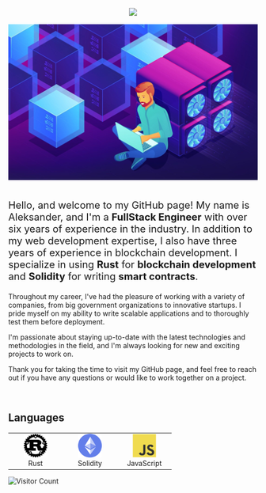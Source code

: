 <p align="center">
  <a href="https://github.com/AleksanderBorovoy"><img src="https://readme-typing-svg.herokuapp.com/?lines=Creative,%20Passionate%20and%20Efficient%20Senior%20Engineer;3%20years%20of%20Rust%20experience;Accurate%20and%20Highly%20secure%20blockchain%20developer;6+%20years%20of%20hands-on%20experience;&center=true&width=800&height=45"></a></a>
</p>

<p align="center">
  <img align="center" src="./pics/Blockchain-Developer.jpg" style = "width: -webkit-fill-available;"/>
</p>

<h1 align="center">
</h1>

<p style="font-size: 20px;">
Hello, and welcome to my GitHub page! My name is Aleksander, and I'm a <b>FullStack Engineer</b> with over six years of experience in the industry. In addition to my web development expertise, I also have three years of experience in blockchain development. I specialize in using <b>Rust</b> for <b>blockchain development</b> and <b>Solidity</b> for writing <b>smart contracts</b>.<br>

Throughout my career, I've had the pleasure of working with a variety of companies, from big government organizations to innovative startups. I pride myself on my ability to write scalable applications and to thoroughly test them before deployment.

I'm passionate about staying up-to-date with the latest technologies and methodologies in the field, and I'm always looking for new and exciting projects to work on.

Thank you for taking the time to visit my GitHub page, and feel free to reach out if you have any questions or would like to work together on a project.
</p>

<br>

## Languages

<table>
  <tr>
   <td align="center" width="96">
      <a href="#macropower-tech">
        <img src="./pics/rust.svg" width="48" height="48" alt="Rust" />
      </a>
      <br>Rust
    </td>
     <td align="center" width="96">
      <a href="#macropower-tech">
        <img src="./pics/ethereum.png" width="48" height="48" alt="Solidity" />
      </a>
      <br>Solidity
    </td>
    <td align="center" width="96">
      <a href="#macropower-tech">
        <img src="./pics/javascript-original.svg" width="48" height="48" alt="JavaScript" />
      </a>
      <br>JavaScript
    </td>
   </tr>
</table>

![Visitor Count](https://profile-counter.glitch.me/AleksanderBorovoy/count.svg)

<!--
**AleksanderBorovoy/AleksanderBorovoy** is a ✨ _special_ ✨ repository because its `README.md` (this file) appears on your GitHub profile.

Here are some ideas to get you started:

- 🔭 I’m currently working on ...
- 🌱 I’m currently learning ...
- 👯 I’m looking to collaborate on ...
- 🤔 I’m looking for help with ...
- 💬 Ask me about ...
- 📫 How to reach me: ...
- 😄 Pronouns: ...
- ⚡ Fun fact: ...
-->
